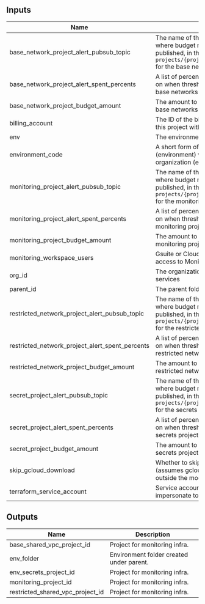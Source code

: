 <!-- BEGINNING OF PRE-COMMIT-TERRAFORM DOCS HOOK -->
## Inputs

| Name | Description | Type | Default | Required |
|------|-------------|:----:|:-----:|:-----:|
| base\_network\_project\_alert\_pubsub\_topic | The name of the Cloud Pub/Sub topic where budget related messages will be published, in the form of `projects/{project_id}/topics/{topic_id}` for the base networks project | string | `"null"` | no |
| base\_network\_project\_alert\_spent\_percents | A list of percentages of the budget to alert on when threshold is exceeded for the base networks project | list(number) | `<list>` | no |
| base\_network\_project\_budget\_amount | The amount to use as the budget for the base networks project | number | `"1000"` | no |
| billing\_account | The ID of the billing account to associate this project with | string | n/a | yes |
| env | The environment to prepare (ex. dev) | string | n/a | yes |
| environment\_code | A short form of the folder level resources (environment) within the Google Cloud organization (ex. d). | string | n/a | yes |
| monitoring\_project\_alert\_pubsub\_topic | The name of the Cloud Pub/Sub topic where budget related messages will be published, in the form of `projects/{project_id}/topics/{topic_id}` for the monitoring project. | string | `"null"` | no |
| monitoring\_project\_alert\_spent\_percents | A list of percentages of the budget to alert on when threshold is exceeded for the monitoring project. | list(number) | `<list>` | no |
| monitoring\_project\_budget\_amount | The amount to use as the budget for the monitoring project. | number | `"1000"` | no |
| monitoring\_workspace\_users | Gsuite or Cloud Identity group that have access to Monitoring Workspaces. | string | n/a | yes |
| org\_id | The organization id for the associated services | string | n/a | yes |
| parent\_id | The parent folder or org for environments | string | n/a | yes |
| restricted\_network\_project\_alert\_pubsub\_topic | The name of the Cloud Pub/Sub topic where budget related messages will be published, in the form of `projects/{project_id}/topics/{topic_id}` for the restricted networks project | string | `"null"` | no |
| restricted\_network\_project\_alert\_spent\_percents | A list of percentages of the budget to alert on when threshold is exceeded for the restricted networks project. | list(number) | `<list>` | no |
| restricted\_network\_project\_budget\_amount | The amount to use as the budget for the restricted networks project. | number | `"1000"` | no |
| secret\_project\_alert\_pubsub\_topic | The name of the Cloud Pub/Sub topic where budget related messages will be published, in the form of `projects/{project_id}/topics/{topic_id}` for the secrets project. | string | `"null"` | no |
| secret\_project\_alert\_spent\_percents | A list of percentages of the budget to alert on when threshold is exceeded for the secrets project. | list(number) | `<list>` | no |
| secret\_project\_budget\_amount | The amount to use as the budget for the secrets project. | number | `"1000"` | no |
| skip\_gcloud\_download | Whether to skip downloading gcloud (assumes gcloud is already available outside the module) | bool | `"true"` | no |
| terraform\_service\_account | Service account email of the account to impersonate to run Terraform. | string | n/a | yes |

## Outputs

| Name | Description |
|------|-------------|
| base\_shared\_vpc\_project\_id | Project for monitoring infra. |
| env\_folder | Environment folder created under parent. |
| env\_secrets\_project\_id | Project for monitoring infra. |
| monitoring\_project\_id | Project for monitoring infra. |
| restricted\_shared\_vpc\_project\_id | Project for monitoring infra. |

<!-- END OF PRE-COMMIT-TERRAFORM DOCS HOOK -->

